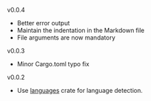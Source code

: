 
v0.0.4
- Better error output
- Maintain the indentation in the Markdown file
- File arguments are now mandatory

v0.0.3
- Minor Cargo.toml typo fix

v0.0.2
- Use [languages](https://github.com/cortesi/languages) crate for language detection.

